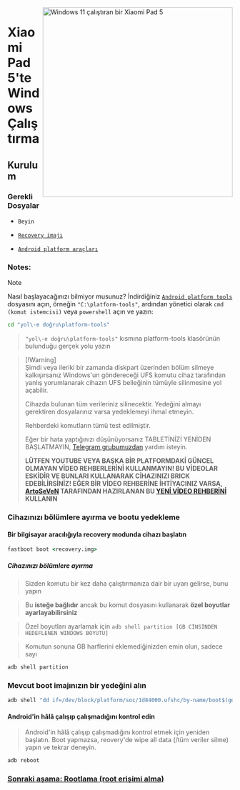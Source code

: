 <img align="right" src="https://raw.githubusercontent.com/erdilS/Port-Windows-11-Xiaomi-Pad-5/main/nabu.png" width="425" alt="Windows 11 çalıştıran bir Xiaomi Pad 5">

# Xiaomi Pad 5'te Windows Çalıştırma

## Kurulum

### Gerekli Dosyalar

- `Beyin`

- [```Recovery imajı```](https://github.com/erdilS/Port-Windows-11-Xiaomi-Pad-5/releases/download/1.0/recovery.img)

- [```Android platform araçları```](https://developer.android.com/studio/releases/platform-tools)

### Notes:
> [!NOTE]
> Nasıl başlayacağınızı bilmiyor musunuz? İndirdiğiniz [```Android platform tools```](https://developer.android.com/studio/releases/platform-tools) dosyasını açın, örneğin ``"C:\platform-tools"``, ardından yönetici olarak ``cmd (komut istemcisi)`` veya `powershell` açın ve yazın:

```cmd
cd "yol\-e doğru\platform-tools"
```

> `"yol\-e doğru\platform-tools"` kısmına platform-tools klasörünün bulunduğu gerçek yolu yazın

> [!Warning]\
> Şimdi veya ileriki bir zamanda diskpart üzerinden bölüm silmeye kalkışırsanız Windows'un göndereceği UFS komutu cihaz tarafından yanlış yorumlanarak cihazın UFS belleğinin tümüyle silinmesine yol açabilir.
> 
> Cihazda bulunan tüm verileriniz silinecektir. Yedeğini almayı gerektiren dosyalarınız varsa yedeklemeyi ihmal etmeyin.
> 
> Rehberdeki komutların tümü test edilmiştir.
> 
> Eğer bir hata yaptığınızı düşünüyorsanız TABLETİNİZİ YENİDEN BAŞLATMAYIN, [Telegram grubumuzdan](https://t.me/nabuwoa) yardım isteyin.
>
>**LÜTFEN YOUTUBE VEYA BAŞKA BİR PLATFORMDAKİ GÜNCEL OLMAYAN VİDEO REHBERLERİNİ KULLANMAYIN! BU VİDEOLAR ESKİDİR VE BUNLARI KULLANARAK CİHAZINIZI BRICK EDEBİLİRSİNİZ! EĞER BİR VİDEO REHBERİNE İHTİYACINIZ VARSA, [ArtoSeVeN](https://www.youtube.com/channel/UCYjwfxlYlJ7Nnzv01oszQvA) TARAFINDAN HAZIRLANAN BU [YENİ VİDEO REHBERİNİ](https://youtu.be/BbgTbTGbXYg) KULLANIN**

### Cihazınızı bölümlere ayırma ve bootu yedekleme

#### Bir bilgisayar aracılığıyla recovery modunda cihazı başlatın
```cmd
fastboot boot <recovery.img>
```

##### Cihazınızı bölümlere ayırma

> Sizden komutu bir kez daha çalıştırmanıza dair bir uyarı gelirse, bunu yapın

> Bu **isteğe bağlıdır** ancak bu komut dosyasını kullanarak **özel boyutlar ayarlayabilirsiniz**

> Özel boyutları ayarlamak için ```adb shell partition [GB CİNSİNDEN HEDEFLENEN WINDOWS BOYUTU]```

>  Komutun sonuna GB harflerini eklemediğinizden emin olun, sadece sayı

```cmd
adb shell partition
```

### Mevcut boot imajınızın bir yedeğini alın

```cmd
adb shell "dd if=/dev/block/platform/soc/1d84000.ufshc/by-name/boot$(getprop ro.boot.slot_suffix) of=/tmp/normal_boot.img" && adb pull /tmp/normal_boot.img
```


#### Android'in hâlâ çalışıp çalışmadığını kontrol edin 
> Android'in hâlâ çalışıp çalışmadığını kontrol etmek için yeniden başlatın. Boot yapmazsa, reovery'de wipe all data (/tüm veriler silme) yapın ve tekrar deneyin.

```cmd
adb reboot
```
### [Sonraki aşama: Rootlama (root erişimi alma)](/guide/Turkish/2-rootguide-tr.md)
